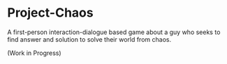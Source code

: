 # Project-Chaos
A first-person interaction-dialogue based game about a guy who seeks to find answer and solution to solve their world from chaos.

(Work in Progress)
